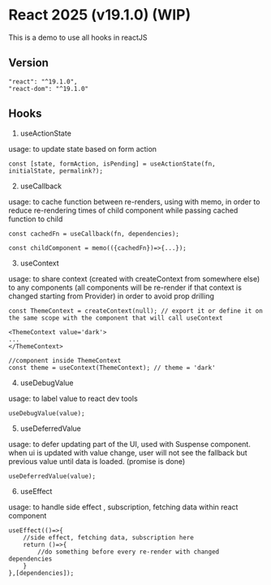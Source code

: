 # React 2025 (v19.1.0) (WIP)

This is a demo to use all hooks in reactJS

## Version

```
"react": "^19.1.0",
"react-dom": "^19.1.0"
```

## Hooks

1. useActionState

usage: to update state based on form action

```
const [state, formAction, isPending] = useActionState(fn, initialState, permalink?);
```

2. useCallback

usage: to cache function between re-renders, using with memo, in order to reduce re-rendering times of child component while passing cached function to child

```
const cachedFn = useCallback(fn, dependencies);

const childComponent = memo(({cachedFn})=>{...});
```

3. useContext

usage: to share context (created with createContext from somewhere else) to any components (all components will be re-render if that context is changed starting from Provider) in order to avoid prop drilling

```
const ThemeContext = createContext(null); // export it or define it on the same scope with the component that will call useContext

<ThemeContext value='dark'>
...
</ThemeContext>

//component inside ThemeContext 
const theme = useContext(ThemeContext); // theme = 'dark'
```

4. useDebugValue

usage: to label value to react dev tools

```
useDebugValue(value);
```

5. useDeferredValue

usage: to defer updating part of the UI, used with Suspense component. when ui is updated with value change, user will not see the fallback but previous value until data is loaded. (promise is done)

```
useDeferredValue(value);
```

6. useEffect

usage: to handle side effect , subscription, fetching data within react component

```
useEffect(()=>{
    //side effect, fetching data, subscription here
    return ()=>{
        //do something before every re-render with changed dependencies
    }
},[dependencies]);
```